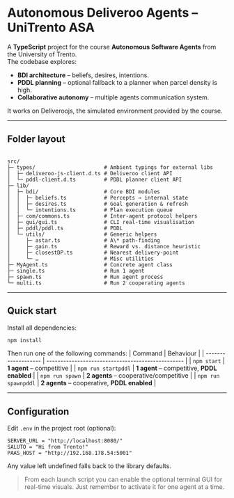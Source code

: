 
# Autonomous Deliveroo Agents – UniTrento ASA

A **TypeScript** project for the course **Autonomous Software Agents** from the University of Trento.  
The codebase explores:

* **BDI architecture** – beliefs, desires, intentions.
* **PDDL planning** – optional fallback to a planner when parcel density is high.
* **Collaborative autonomy** – multiple agents communication system.

It works on Deliveroojs, the simulated environment provided by the course.

---

## Folder layout

```

src/
├─ types/                      # Ambient typings for external libs
│  ├─ deliveroo-js-client.d.ts # Deliveroo client API
│  └─ pddl-client.d.ts         # PDDL planner client API
├─ lib/
│  ├─ bdi/                     # Core BDI modules
│  │  ├─ beliefs.ts            # Percepts → internal state
│  │  ├─ desires.ts            # Goal generation & refresh
│  │  └─ intentions.ts         # Plan execution queue
│  ├─ com/commons.ts           # Inter-agent protocol helpers
│  ├─ gui/gui.ts               # CLI real-time visualisation
│  ├─ pddl/pddl.ts             # PDDL
│  └─ utils/                   # Generic helpers
│     ├─ astar.ts              # A\* path-finding
│     ├─ gain.ts               # Reward vs. distance heuristic
│     ├─ closestDP.ts          # Nearest delivery-point
│     └─ …                     # Misc utilities
├─ MyAgent.ts                  # Concrete agent class
├─ single.ts                   # Run 1 agent 
├─ spawn.ts                    # Run agent process
└─ multi.ts                    # Run 2 cooperating agents

````

---

## Quick start
Install all dependencies:
````bash
npm install
````
Then run one of the following commands:
| Command             | Behaviour                                         |
| ------------------- | ------------------------------------------------- |
| `npm start`         | **1 agent** – competitive |
| `npm run startpddl` | **1 agent** – competitive, **PDDL enabled**       |
| `npm run spawn`     | **2 agents** – cooperative/competitive |
| `npm run spawnpddl` | **2 agents** – cooperative, **PDDL enabled**      |

---

## Configuration

Edit `.env` in the project root (optional):

````dotenv
SERVER_URL = "http://localhost:8080/"
SALUTO = "Hi from Trento!"
PAAS_HOST = "http://192.168.178.54:5001"
````

Any value left undefined falls back to the library defaults.

> From each launch script you can enable the optional terminal GUI for real-time visuals. Just remember to activate it for one agent at a time.



